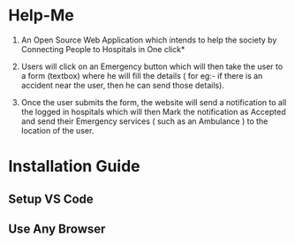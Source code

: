 # Help-Me
1) An Open Source Web Application which intends to help the society by Connecting People to Hospitals in One click*

2) Users will click on an Emergency button which will then take the user to a form (textbox) where he will fill the details ( for eg:- if there is an accident near the user, then he can send those details).

3) Once the user submits the form, the website will send a notification to all the logged in hospitals which will then Mark the notification as Accepted and send their Emergency services ( such as an Ambulance ) to the location of the user. 

# Installation Guide
## Setup VS Code 
## Use Any Browser 
